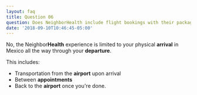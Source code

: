 ```yaml
---
layout: faq
title: Question 06
question: Does NeighborHealth include flight bookings with their packages?
date: '2018-09-10T10:46:45-05:00'
---
```

No, the Neighbor**Health** experience is limited to your physical **arrival** in Mexico all the way through your **departure**. 

This includes: 

* Transportation from the **airport** upon arrival
* Between **appointments**
* Back to the **airport** once you're done.
